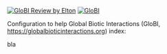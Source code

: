 [![GloBI Review by Elton](../../actions/workflows/review.yml/badge.svg)](../../actions/workflows/review.yml) [![GloBI](https://api.globalbioticinteractions.org/interaction.svg?accordingTo=globi:globalbioticinteractions/calvalheiro2023&refutes=true&refutes=false)](https://globalbioticinteractions.org/?accordingTo=globi:globalbioticinteractions/calvalheiro2023)

Configuration to help Global Biotic Interactions (GloBI, https://globalbioticinteractions.org) index: 

bla